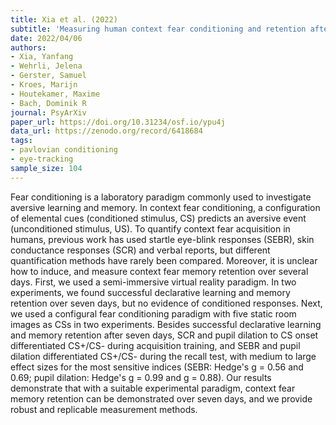 ```yaml
---
title: Xia et al. (2022)
subtitle: 'Measuring human context fear conditioning and retention after consolidation'
date: 2022/04/06
authors:
- Xia, Yanfang
- Wehrli, Jelena
- Gerster, Samuel
- Kroes, Marijn
- Houtekamer, Maxime
- Bach, Dominik R
journal: PsyArXiv
paper_url: https://doi.org/10.31234/osf.io/ypu4j
data_url: https://zenodo.org/record/6418684
tags:
- pavlovian conditioning
- eye-tracking
sample_size: 104
---
```


Fear conditioning is a laboratory paradigm commonly used to investigate aversive learning and memory. In context fear conditioning, a configuration of elemental cues (conditioned stimulus, CS) predicts an aversive event (unconditioned stimulus, US). To quantify context fear acquisition in humans, previous work has used startle eye-blink responses (SEBR), skin conductance responses (SCR) and verbal reports, but different quantification methods have rarely been compared. Moreover, it is unclear how to induce, and measure context fear memory retention over several days. First, we used a semi-immersive virtual reality paradigm. In two experiments, we found successful declarative learning and memory retention over seven days, but no evidence of conditioned responses. Next, we used a configural fear conditioning paradigm with five static room images as CSs in two experiments. Besides successful declarative learning and memory retention after seven days, SCR and pupil dilation to CS onset differentiated CS+/CS- during acquisition training, and SEBR and pupil dilation differentiated CS+/CS- during the recall test, with medium to large effect sizes for the most sensitive indices (SEBR: Hedge's g = 0.56 and 0.69; pupil dilation: Hedge's g = 0.99 and g = 0.88). Our results demonstrate that with a suitable experimental paradigm, context fear memory retention can be demonstrated over seven days, and we provide robust and replicable measurement methods.
